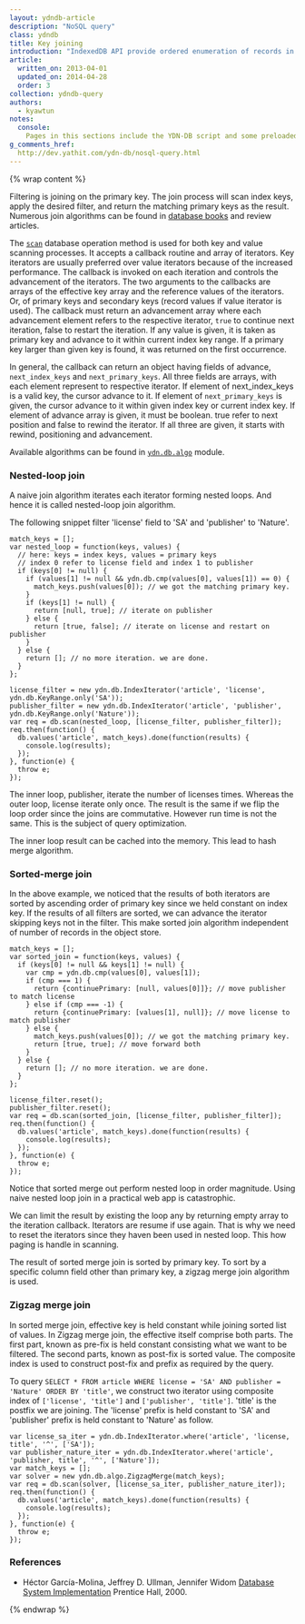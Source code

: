 ```yaml
---
layout: ydndb-article
description: "NoSQL query"
class: ydndb
title: Key joining
introduction: "IndexedDB API provide ordered enumeration of records in a given key range. Join query are left to application ligic to handle. "
article:
  written_on: 2013-04-01
  updated_on: 2014-04-28
  order: 3
collection: ydndb-query
authors:
  - kyawtun
notes:
  console:
    Pages in this sections include the YDN-DB script and some preloaded data and utility functions, so that you follow the sample code in your browser's developer console to see in action.
g_comments_href:
  http://dev.yathit.com/ydn-db/nosql-query.html
---
```


{% wrap content %}

Filtering is joining on the primary key. The join process will scan index keys, apply the desired filter, and return the matching primary keys as the result. Numerous join algorithms can be found in [database books](#references) and review articles.
 
The [`scan`](https://dev.yathit.com/api/ydn/db/storage.html#scan) database operation method is used for both key and value scanning processes.  It accepts a callback routine and array of iterators.  Key iterators are usually preferred over value iterators because of the increased performance.  The callback is invoked on each iteration and controls the advancement of the iterators.   The two arguments to the callbacks are arrays of the effective key array and the reference values of the iterators.   Or, of primary keys and secondary keys (record values if value iterator is used). The callback must return an advancement array where each advancement element refers to the respective iterator, `true` to continue next iteration, false to restart the iteration. If any value is given, it is taken as primary key and advance to it within current index key range. If a primary key larger than given key is found, it was returned on the first occurrence.
 
In general, the callback can return an object having fields of advance, `next_index_keys` and `next_primary_keys`. All three fields are arrays, with each element represent to respective iterator. If element of next_index_keys is a valid key, the cursor advance to it. If element of `next_primary_keys` is given, the cursor advance to it within given index key or current index key. If element of advance array is given, it must be boolean. true refer to next position and false to rewind the iterator. If all three are given, it starts with rewind, positioning and advancement.
 
Available algorithms can be found in [`ydn.db.algo`](/api/ydn/db/algo.html) module.

### Nested-loop join

A naive join algorithm iterates each iterator forming nested loops. And hence it is called nested-loop join algorithm.
  
The following snippet filter 'license' field to 'SA' and 'publisher' to 'Nature'.

    match_keys = [];
    var nested_loop = function(keys, values) {
      // here: keys = index keys, values = primary keys
      // index 0 refer to license field and index 1 to publisher
      if (keys[0] != null) {
        if (values[1] != null && ydn.db.cmp(values[0], values[1]) == 0) {
          match_keys.push(values[0]); // we got the matching primary key.
        } 
        if (keys[1] != null) {
          return [null, true]; // iterate on publisher
        } else {
          return [true, false]; // iterate on license and restart on publisher
        }
      } else {
        return []; // no more iteration. we are done.
      }
    };
    
    license_filter = new ydn.db.IndexIterator('article', 'license', ydn.db.KeyRange.only('SA'));
    publisher_filter = new ydn.db.IndexIterator('article', 'publisher', ydn.db.KeyRange.only('Nature'));
    var req = db.scan(nested_loop, [license_filter, publisher_filter]);
    req.then(function() {
      db.values('article', match_keys).done(function(results) {
        console.log(results);
      });
    }, function(e) {
      throw e;
    });
    
The inner loop, publisher, iterate the number of licenses times. Whereas the outer loop, license iterate only once. The result is the same if we flip the loop order since the joins are commutative. However run time is not the same. This is the subject of query optimization.
  
The inner loop result can be cached into the memory. This lead to hash merge algorithm.  
  
### Sorted-merge join
  
In the above example, we noticed that the results of both iterators are sorted by ascending order of primary key since we held constant on index key. If the results of all filters are sorted, we can advance the iterator skipping keys not in the filter. This make sorted join algorithm independent of number of records in the object store.   

    match_keys = [];
    var sorted_join = function(keys, values) {
      if (keys[0] != null && keys[1] != null) {
        var cmp = ydn.db.cmp(values[0], values[1]);
        if (cmp === 1) {
          return {continuePrimary: [null, values[0]]}; // move publisher to match license
        } else if (cmp === -1) {
          return {continuePrimary: [values[1], null]}; // move license to match publisher
        } else {
          match_keys.push(values[0]); // we got the matching primary key.
          return [true, true]; // move forward both
        } 
      } else {
        return []; // no more iteration. we are done.
      }
    };
    
    license_filter.reset();
    publisher_filter.reset();
    var req = db.scan(sorted_join, [license_filter, publisher_filter]);
    req.then(function() {
      db.values('article', match_keys).done(function(results) {
        console.log(results);
      });
    }, function(e) {
      throw e;
    });
    
Notice that sorted merge out perform nested loop in order magnitude. Using naive nested loop join in a practical web app is catastrophic.
 
 We can limit the result by existing the loop any by returning empty array to the iteration callback. Iterators are resume if use again. That is why we need to reset the iterators since they haven been used in nested loop. This how paging is handle in scanning.
 
 The result of sorted merge join is sorted by primary key. To sort by a specific column field other than primary key, a zigzag merge join algorithm is used. 
    
### Zigzag merge join
      
In sorted merge join, effective key is held constant while joining sorted list of values. In Zigzag merge join, the effective itself comprise both parts. The first part, known as pre-fix is held constant consisting what we want to be filtered. The second parts, known as post-fix is sorted value. The composite index is used to construct post-fix and prefix as required by the query. 

To query `SELECT * FROM article WHERE license = 'SA' AND publisher = 'Nature' ORDER BY 'title'`, we construct two iterator using composite index of `['license', 'title']` and `['publisher', 'title']`. 'title' is the postfix we are joining. The 'license' prefix is held constant to 'SA' and 'publisher' prefix is held constant to 'Nature' as follow.   
 
    var license_sa_iter = ydn.db.IndexIterator.where('article', 'license, title', '^', ['SA']);
    var publisher_nature_iter = ydn.db.IndexIterator.where('article', 'publisher, title', '^', ['Nature']);
    var match_keys = [];
    var solver = new ydn.db.algo.ZigzagMerge(match_keys);
    var req = db.scan(solver, [license_sa_iter, publisher_nature_iter]);
    req.then(function() {
      db.values('article', match_keys).done(function(results) {
        console.log(results);
      });
    }, function(e) {
      throw e;
    }); 
 
### References
 * Héctor García-Molina, Jeffrey D. Ullman, Jennifer Widom <a href="http://books.google.com.sg/books?id=jOVQAAAAMAAJ">Database System Implementation</a> Prentice Hall, 2000.
       
       
{% endwrap %}     
